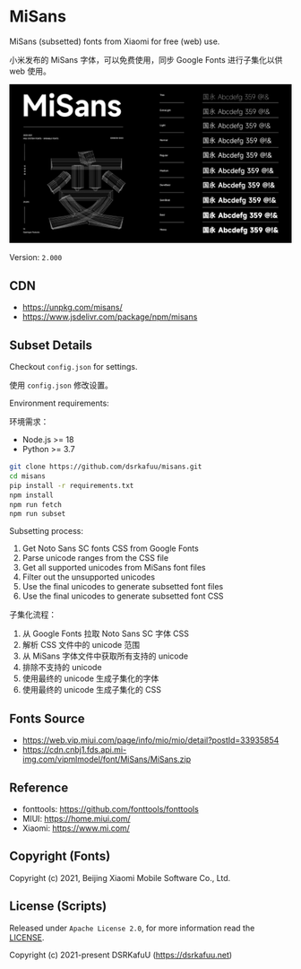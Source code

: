 # MiSans

MiSans (subsetted) fonts from Xiaomi for free (web) use.

小米发布的 MiSans 字体，可以免费使用，同步 Google Fonts 进行子集化以供 web 使用。

![Fonts Preview](https://raw.githubusercontent.com/dsrkafuu/misans/main/preview.png)

Version: `2.000`

## CDN

- https://unpkg.com/misans/
- https://www.jsdelivr.com/package/npm/misans

## Subset Details

Checkout `config.json` for settings.

使用 `config.json` 修改设置。

Environment requirements:

环境需求：

- Node.js >= 18
- Python >= 3.7

```bash
git clone https://github.com/dsrkafuu/misans.git
cd misans
pip install -r requirements.txt
npm install
npm run fetch
npm run subset
```

Subsetting process:

1. Get Noto Sans SC fonts CSS from Google Fonts
2. Parse unicode ranges from the CSS file
3. Get all supported unicodes from MiSans font files
4. Filter out the unsupported unicodes
5. Use the final unicodes to generate subsetted font files
6. Use the final unicodes to generate subsetted font CSS

子集化流程：

1. 从 Google Fonts 拉取 Noto Sans SC 字体 CSS
2. 解析 CSS 文件中的 unicode 范围
3. 从 MiSans 字体文件中获取所有支持的 unicode
4. 排除不支持的 unicode
5. 使用最终的 unicode 生成子集化的字体
6. 使用最终的 unicode 生成子集化的 CSS

## Fonts Source

- https://web.vip.miui.com/page/info/mio/mio/detail?postId=33935854
- https://cdn.cnbj1.fds.api.mi-img.com/vipmlmodel/font/MiSans/MiSans.zip

## Reference

- fonttools: https://github.com/fonttools/fonttools
- MIUI: https://home.miui.com/
- Xiaomi: https://www.mi.com/

## Copyright (Fonts)

Copyright (c) 2021, Beijing Xiaomi Mobile Software Co., Ltd.

## License (Scripts)

Released under `Apache License 2.0`, for more information read the [LICENSE](https://github.com/dsrkafuu/misans/blob/main/LICENSE).

Copyright (c) 2021-present DSRKafuU (<https://dsrkafuu.net>)
